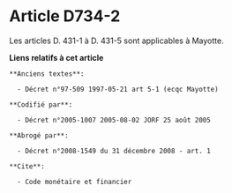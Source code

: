 # Article D734-2

Les articles D. 431-1 à D. 431-5 sont applicables à Mayotte.

**Liens relatifs à cet article**

	**Anciens textes**:

	  - Décret n°97-509 1997-05-21 art 5-1 (ecqc Mayotte)

	**Codifié par**:

	  - Décret n°2005-1007 2005-08-02 JORF 25 août 2005

	**Abrogé par**:

	  - Décret n°2008-1549 du 31 décembre 2008 - art. 1

	**Cite**:

	  - Code monétaire et financier
